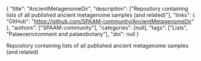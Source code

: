 {
  "title": "AncientMetagenomeDir",
  "description": ["Repository containing lists of all published ancient metagenome samples (and related)"],
  "links": {
    "GitHub": "https://github.com/SPAAM-community/AncientMetagenomeDir"
  },
  "authors": ["SPAAM-community"],
  "categories": [null],
  "tags": ["Lists", "Palaeoenvironment and palaeobotany"],
  "doi": null
}

<!-- Generated by csv2md.R – do not edit by hand -->

Repository containing lists of all published ancient metagenome samples (and related)
